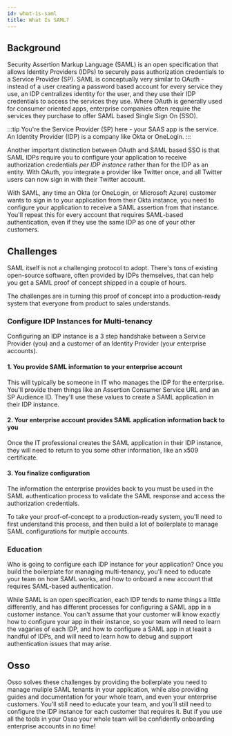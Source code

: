 ```yaml
---
id: what-is-saml
title: What Is SAML?
---
```


## Background

Security Assertion Markup Language (SAML) is an open specification that allows Identity Providers (IDPs) 
to securely pass authorization credentials to a Service Provider (SP). SAML is conceptually very similar to 
OAuth - instead of a user creating a password based account for every service they use, an IDP centralizes 
identity for the user, and they use their IDP credentials to access the services they use. Where OAuth 
is generally used for consumer oriented apps, enterprise companies often require the services they purchase to 
offer SAML based Single Sign On (SSO).

:::tip
You're the Service Provider (SP) here - your SAAS app is the service. An Identity Provider (IDP) is
a company like Okta or OneLogin.
:::

Another important distinction between OAuth and SAML based SSO is that SAML IDPs require you to configure your 
application to receive authorization credentials _per IDP instance_ rather than for the IDP as an entity. With OAuth, 
you integrate a provider like Twitter once, and all Twitter users can now sign in with their Twitter account. 

With SAML, any time an Okta (or OneLogin, or Microsoft Azure) customer wants to sign in to your application from 
their Okta instance, you need to configure your application to receive a SAML assertion from that instance. 
You'll repeat this for every account that requires SAML-based authentication, even if they use the same IDP 
as one of your other customers.

## Challenges

SAML itself is not a challenging protocol to adopt. There's tons of existing open-source software, often 
provided by IDPs themselves, that can help you get a SAML proof of concept shipped in a couple of hours.

The challenges are in turning this proof of concept into a production-ready system that everyone from product 
to sales understands.

### Configure IDP Instances for Multi-tenancy

Configuring an IDP instance is a 3 step handshake between a Service Provider (you) and a customer of an 
Identity Provider (your enterprise accounts). 

#### 1. You provide SAML information to your enterprise account 

This will typically be someone in IT who manages the IDP for the enterprise. You'll provide them things 
like an Assertion Consumer Service URL and an SP Audience ID. They'll use these values to create a SAML
application in their IDP instance.

#### 2. Your enterprise account provides SAML application information back to you

Once the IT professional creates the SAML application in their IDP instance, they will need to return 
to you some other information, like an x509 certificate. 

#### 3. You finalize configuration

The information the enterprise provides back to you must be used in the SAML authentication process 
to validate the SAML response and access the authorization credentials.

To take your proof-of-concept to a production-ready system, you'll need to first understand this process,
and then build a lot of boilerplate to manage SAML configurations for mutiple accounts. 

### Education

Who is going to configure each IDP instance for your application? Once you build the boilerplate for 
managing multi-tenancy, you'll need to educate your team on how SAML works, and how to onboard a new account 
that requires SAML-based authentication. 

While SAML is an open specification, each IDP tends to name things a little differently, and has different processes 
for configuring a SAML app in a customer instance. You can't assume that your customer will know exactly how to 
configure your app in their instance, so your team will need to learn the vagaries of each IDP, and how to 
configure a SAML app in at least a handful of IDPs, and will need to learn how to debug and support authentication 
issues that may arise.

## Osso

Osso solves these challenges by providing the boilerplate you need to manage muliple SAML tenants in your application, 
while also providing guides and documentation for your whole team, and even your enterprise customers. You'll still need 
to educate your team, and you'll still need to configure the IDP instance for each customer that requires it. But if you 
use all the tools in your Osso your whole team will be confidently onboarding enterprise accounts in no time!
